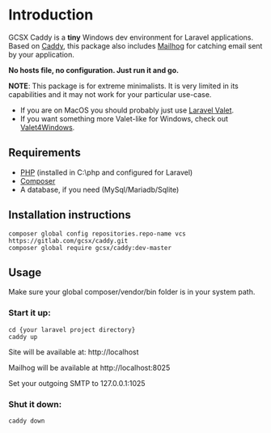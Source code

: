 # Introduction
GCSX Caddy is a **tiny** Windows dev environment for Laravel applications.  Based on [Caddy](https://caddyserver.com/), 
this package also includes [Mailhog](https://github.com/mailhog/MailHog) for catching email sent by your application.  

**No hosts file, no configuration.  Just run it and go.**

**NOTE**: This package is for extreme minimalists.  It is very limited in its capabilities and it may not work for 
your particular use-case.
- If you are on MacOS you should probably just use [Laravel Valet](https://laravel.com/docs/5.4/valet).  
- If you want something more Valet-like for Windows, check out [Valet4Windows](https://github.com/vitr/valet4windows).

## Requirements
- [PHP](http://windows.php.net/) (installed in C:\php and configured for Laravel)
- [Composer](https://getcomposer.org/)
- A database, if you need (MySql/Mariadb/Sqlite)

## Installation instructions
```
composer global config repositories.repo-name vcs https://gitlab.com/gcsx/caddy.git
composer global require gcsx/caddy:dev-master
```

## Usage
Make sure your global composer/vendor/bin folder is in your system path.

### Start it up:
```
cd {your laravel project directory}
caddy up
```

Site will be available at:
http://localhost

Mailhog will be available at http://localhost:8025

Set your outgoing SMTP to 127.0.0.1:1025

### Shut it down:
```
caddy down
```